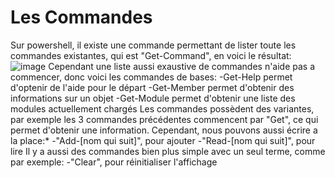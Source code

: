 # Les Commandes

Sur powershell, il existe une commande permettant de lister toute les commandes existantes, qui est "Get-Command", en voici le résultat:
![image](https://media.discordapp.net/attachments/408320873876160522/786517670358810624/commandes.PNG?width=699&height=612)
Cependant une liste aussi exaustive de commandes n'aide pas a commencer, donc voici les commandes de bases:
-Get-Help permet d'optenir de l'aide pour le départ
-Get-Member permet d'obtenir des informations sur un objet
-Get-Module permet d'obtenir une liste des modules actuellement chargés
Les commandes possèdent des variantes, par exemple les 3 commandes précédentes commencent par "Get", ce qui permet d'obtenir une information.
Cependant, nous pouvons aussi écrire a la place:*
-"Add-[nom qui suit]", pour ajouter
-"Read-[nom qui suit]", pour lire
Il y a aussi des commandes bien plus simple avec un seul terme, comme par exemple:
-"Clear", pour réinitialiser l'affichage 
